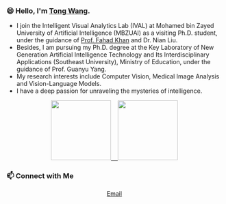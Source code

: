 <!--
**wangtong627/wangtong627** is a ✨ _special_ ✨ repository because its `README.md` (this file) appears on your GitHub profile.

Here are some ideas to get you started:

- 🔭 I’m currently working on ...
- 🌱 I’m currently learning ...
- 👯 I’m looking to collaborate on ...
- 🤔 I’m looking for help with ...
- 💬 Ask me about ...
- 📫 How to reach me: ...
- 😄 Pronouns: ...
- ⚡ Fun fact: ...
-->
### 😄 Hello, I'm [Tong Wang](https://wangtong627.github.io/). 

- I join the Intelligent Visual Analytics Lab (IVAL) at Mohamed bin Zayed University of Artificial Intelligence (MBZUAI) as a visiting Ph.D. student, under the guidance of [Prof. Fahad Khan](https://sites.google.com/view/fahadkhans) and Dr. Nian Liu. 
- Besides, I am pursuing my Ph.D. degree at the Key Laboratory of New Generation Artificial Intelligence Technology and Its Interdisciplinary Applications (Southeast University), Ministry of Education, under the guidance of Prof. Guanyu Yang.  
- My research interests include Computer Vision, Medical Image Analysis and Vision-Language Models.
- I have a deep passion for unraveling the mysteries of intelligence.

<p align="center">
<a href="https://github.com/wangtong627">
  <img height="140em" src="https://github-readme-stats-eight-theta.vercel.app/api?username=wangtong627&show_icons=true&theme=vue-dark&include_all_commits=true&count_private=true"/>
  &nbsp;&nbsp;
  <img height="140em" src="https://github-readme-stats-eight-theta.vercel.app/api/top-langs/?username=wangtong627&layout=compact&langs_count=8&theme=vue-dark"/>
</a>
</p>

### 📫 Connect with Me 

<p align="center">
  <a href="mailto:tongwangnj@qq.com">Email</a>
</p>
